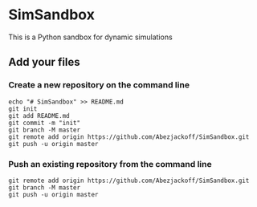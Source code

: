 # SimSandbox

This is a Python sandbox for dynamic simulations

## Add your files

### Create a new repository on the command line
```
echo "# SimSandbox" >> README.md
git init
git add README.md
git commit -m "init"
git branch -M master
git remote add origin https://github.com/Abezjackoff/SimSandbox.git
git push -u origin master
```

### Push an existing repository from the command line
```
git remote add origin https://github.com/Abezjackoff/SimSandbox.git
git branch -M master
git push -u origin master
```